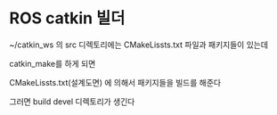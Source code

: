 # ROS catkin 빌더
~/catkin_ws 의 src 디렉토리에는 
CMakeLissts.txt 파일과 패키지들이 있는데

catkin_make를 하게 되면 

CMakeLissts.txt(설계도면) 에 의해서 
패키지들을 빌드를 해준다

그러면 build devel 디렉토리가 생긴다

